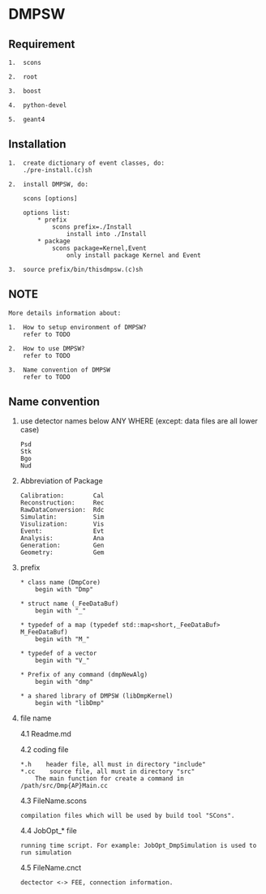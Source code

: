 DMPSW
=====

##  Requirement

    1.  scons

    2.  root

    3.  boost

    4.  python-devel 

    5.  geant4

##  Installation

    1.  create dictionary of event classes, do:
        ./pre-install.(c)sh

    2.  install DMPSW, do:

        scons [options]

        options list:
            * prefix
                scons prefix=./Install
                    install into ./Install
            * package
                scons package=Kernel,Event
                    only install package Kernel and Event

    3.  source prefix/bin/thisdmpsw.(c)sh


##  NOTE

    More details information about:

    1.  How to setup environment of DMPSW?
        refer to TODO

    2.  How to use DMPSW?
        refer to TODO

    3.  Name convention of DMPSW
        refer to TODO

##  Name convention

1.  use detector names below ANY WHERE (except: data files are all lower case)

        Psd
        Stk
        Bgo
        Nud

2.  Abbreviation of Package

        Calibration:        Cal
        Reconstruction:     Rec
        RawDataConversion:  Rdc
        Simulatin:          Sim
        Visulization:       Vis
        Event:              Evt
        Analysis:           Ana
        Generation:         Gen
        Geometry:           Gem

3.  prefix

        * class name (DmpCore)
            begin with "Dmp"

        * struct name (_FeeDataBuf)
            begin with "_"

        * typedef of a map (typedef std::map<short,_FeeDataBuf> M_FeeDataBuf)
            begin with "M_"

        * typedef of a vector
            begin with "V_"

        * Prefix of any command (dmpNewAlg)
            begin with "dmp"

        * a shared library of DMPSW (libDmpKernel)
            begin with "libDmp"

4.  file name

    4.1  Readme.md

    4.2  coding file

        *.h    header file, all must in directory "include"
        *.cc    source file, all must in directory "src"
            The main function for create a command in /path/src/Dmp{AP}Main.cc

    4.3  FileName.scons

        compilation files which will be used by build tool "SCons".

    4.4  JobOpt_* file

        running time script. For example: JobOpt_DmpSimulation is used to run simulation

    4.5  FileName.cnct

        dectector <-> FEE, connection information.

